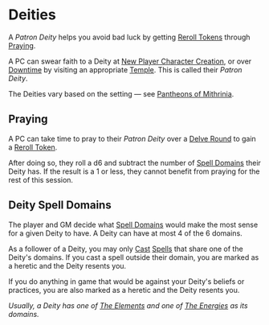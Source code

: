 # Deities

A *Patron Deity* helps you avoid bad luck by getting [Reroll Tokens](../Game%20Procedures/Die%20Rolling%20Mechanics/Reroll%20Tokens.md) through [Praying](Deities.md#Praying).

A PC can swear faith to a Deity at [New Player Character Creation](../Character%20Creation/New%20Player%20Character%20Creation.md), or over [Downtime](../Game%20Procedures/Exploration/Downtime.md) by visiting an appropriate [Temple](../Resources%20for%20GMs/Economy/Relevant%20Prices/Temple.md). This is called their *Patron Deity*.

The Deities vary based on the setting — see [Pantheons of Mithrinia](../Resources%20for%20GMs/Mithrinian%20Pantheons/Pantheons%20of%20Mithrinia.md).

## Praying

A PC can take time to pray to their *Patron Deity* over a [Delve Round](../Game%20Procedures/Core%20Procedures/Round.md#Delve%20Round) to gain a [Reroll Token](../Game%20Procedures/Die%20Rolling%20Mechanics/Reroll%20Tokens.md).

After doing so, they roll a d6 and subtract the number of [Spell Domains](Spells/Spell%20Domains/{Spell%20Domains}.md) their Deity has. If the result is a 1 or less, they cannot benefit from praying for the rest of this session.

## Deity Spell Domains

The player and GM decide what [Spell Domains](Spells/Spell%20Domains/{Spell%20Domains}.md) would make the most sense for a given Deity to have. A Deity can have at most 4 of the 6 domains.

As a follower of a Deity, you may only [Cast](Spellcasting/Spellcasting.md) [Spells](Spells.md) that share one of the Deity's domains. If you cast a spell outside their domain, you are marked as a heretic and the Deity resents you.

If you do anything in game that would be against your Deity's beliefs or practices, you are also marked as a heretic and the Deity resents you.

*Usually, a Deity has one of [The Elements](Spells/Spell%20Domains/{Spell%20Domains}.md#The%20Elements) and one of [The Energies](Spells/Spell%20Domains/{Spell%20Domains}.md#The%20Energies) as its domains.*
